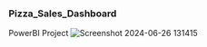 ### Pizza_Sales_Dashboard
PowerBI Project
![Screenshot 2024-06-26 131415](https://github.com/RushikeshPawar75/Pizza_Sales_Dashboard/assets/135635171/a7e58aa0-997c-404f-b99f-07285e139ed9)
